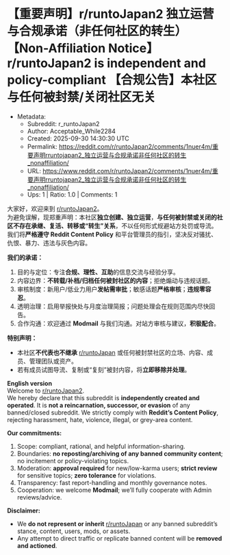 # 【重要声明】r/runtoJapan2 独立运营与合规承诺（非任何社区的转生）  【Non-Affiliation Notice】r/runtoJapan2 is independent and policy-compliant  【合规公告】本社区与任何被封禁/关闭社区无关

- Metadata:
  - Subreddit: r_runtoJapan2
  - Author: Acceptable_While2284
  - Created: 2025-09-30 14:30:30 UTC
  - Permalink: https://reddit.com/r/runtoJapan2/comments/1nuer4m/重要声明rruntojapan2_独立运营与合规承诺非任何社区的转生_nonaffiliation/
  - URL: https://www.reddit.com/r/runtoJapan2/comments/1nuer4m/重要声明rruntojapan2_独立运营与合规承诺非任何社区的转生_nonaffiliation/
  - Ups: 1 | Ratio: 1.0 | Comments: 1


大家好，欢迎来到 [r/runtoJapan2](/r/runtoJapan2)。  
为避免误解，现郑重声明：本社区**独立创建、独立运营**，**与任何被封禁或关闭的社区不存在承继、复活、转移或“转生”关系**，不以任何形式规避站方处罚或导流。我们将**严格遵守
Reddit Content Policy**
和平台管理员的指引，坚决反对骚扰、仇恨、暴力、违法与灰色内容。

**我们的承诺：**

1.  目的与定位：专注**合规、理性、互助**的信息交流与经验分享。
2.  内容边界：**不转载/补档/归档任何被封社区的内容**；拒绝煽动与违规话题。
3.  审核制度：新用户/低业力用户**发帖需审批**；敏感话题**严格审核**；**违规零容忍**。
4.  透明治理：启用举报快处与月度治理简报；问题处理会在规则范围内尽快回告。
5.  合作沟通：欢迎通过 **Modmail**
    与我们沟通。对站方审核与建议，**积极配合**。

**特别声明：**

- 本社区**不代表也不继承** [r/runtoJapan](/r/runtoJapan)
  或任何被封禁社区的立场、内容、成员、管理团队或资产。
- 若有成员试图导流、复制或“复刻”被封内容，将**立即移除并处理**。

**English version**  
Welcome to [r/runtoJapan2](/r/runtoJapan2).  
We hereby declare that this subreddit is **independently created and
operated**. It is **not a reincarnation, successor, or evasion** of any
banned/closed subreddit. We strictly comply with **Reddit’s Content
Policy**, rejecting harassment, hate, violence, illegal, or grey-area
content.

**Our commitments:**

1.  Scope: compliant, rational, and helpful information-sharing.
2.  Boundaries: **no reposting/archiving of any banned community
    content**; no incitement or policy-violating topics.
3.  Moderation: **approval required** for new/low-karma users; **strict
    review** for sensitive topics; **zero tolerance** for violations.
4.  Transparency: fast report-handling and monthly governance notes.
5.  Cooperation: we welcome **Modmail**; we’ll fully cooperate with
    Admin reviews/advice.

**Disclaimer:**

- We **do not represent or inherit** [r/runtoJapan](/r/runtoJapan) or
  any banned subreddit’s stance, content, users, mods, or assets.
- Any attempt to direct traffic or replicate banned content will be
  **removed and actioned**.

